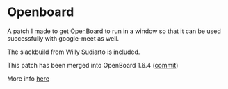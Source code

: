 # Openboard
A patch I made to get [OpenBoard](https://github.com/OpenBoard-org/OpenBoard) to run in a window so that it can be used successfully with google-meet as well.

The slackbuild from Willy Sudiarto is included.

This patch has been merged into OpenBoard 1.6.4 ([commit](https://github.com/OpenBoard-org/OpenBoard/commit/2f140067f18f77b6041e4807d5fbe180fabd8584))

More info [here](https://notes.sagredo.eu/other-contents-186/running-openboard-in-a-window-244.html)
